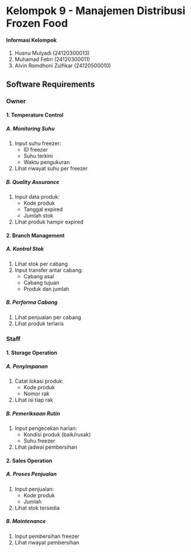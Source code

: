 # Kelompok 9 - Manajemen Distribusi Frozen Food
#### Informasi Kelompok
1. Husnu Mulyadi (24120300013)
2. Muhamad Febri (24120300011)
3. Alvin Romdhoni Zulfikar (24120500010)

## Software Requirements

### Owner

#### 1. Temperature Control

##### A. Monitoring Suhu
1. Input suhu freezer:
   - ID freezer
   - Suhu terkini
   - Waktu pengukuran
2. Lihat riwayat suhu per freezer

##### B. Quality Assurance
1. Input data produk:
   - Kode produk
   - Tanggal expired
   - Jumlah stok
2. Lihat produk hampir expired

#### 2. Branch Management

##### A. Kontrol Stok
1. Lihat stok per cabang
2. Input transfer antar cabang:
   - Cabang asal
   - Cabang tujuan
   - Produk dan jumlah

##### B. Performa Cabang
1. Lihat penjualan per cabang
2. Lihat produk terlaris

### Staff

#### 1. Storage Operation

##### A. Penyimpanan
1. Catat lokasi produk:
   - Kode produk
   - Nomor rak
2. Lihat isi tiap rak

##### B. Pemeriksaan Rutin
1. Input pengecekan harian:
   - Kondisi produk (baik/rusak)
   - Suhu freezer
2. Lihat jadwal pembersihan

#### 2. Sales Operation

##### A. Proses Penjualan
1. Input penjualan:
   - Kode produk
   - Jumlah
2. Lihat stok tersedia

##### B. Maintenance
1. Input pembersihan freezer
2. Lihat riwayat pembersihan
